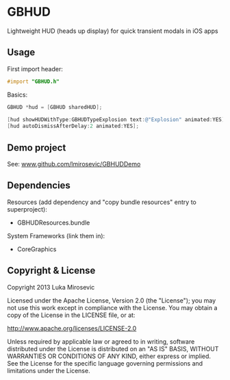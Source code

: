GBHUD
============

Lightweight HUD (heads up display) for quick transient modals in iOS apps

Usage
------------

First import header:

```objective-c
#import "GBHUD.h"
```

Basics:

```objective-c
GBHUD *hud = [GBHUD sharedHUD];
    
[hud showHUDWithType:GBHUDTypeExplosion text:@"Explosion" animated:YES];	//optionally animate
[hud autoDismissAfterDelay:2 animated:YES];									//optionally autodismiss
```

Demo project
------------

See: www.github.com/lmirosevic/GBHUDDemo

Dependencies
------------

Resources (add dependency and "copy bundle resources" entry to superproject):

* GBHUDResources.bundle

System Frameworks (link them in):

* CoreGraphics

Copyright & License
------------

Copyright 2013 Luka Mirosevic

Licensed under the Apache License, Version 2.0 (the "License"); you may not use this work except in compliance with the License. You may obtain a copy of the License in the LICENSE file, or at:

http://www.apache.org/licenses/LICENSE-2.0

Unless required by applicable law or agreed to in writing, software distributed under the License is distributed on an "AS IS" BASIS, WITHOUT WARRANTIES OR CONDITIONS OF ANY KIND, either express or implied. See the License for the specific language governing permissions and limitations under the License.